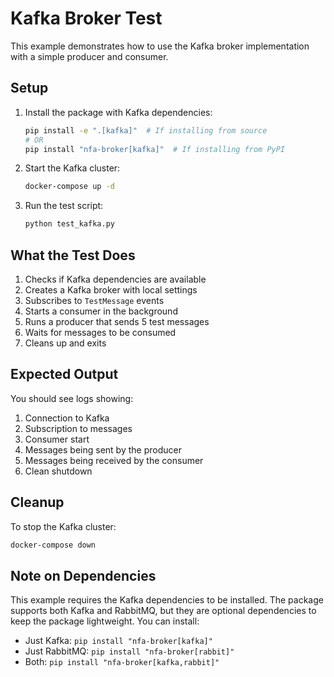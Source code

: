 # Kafka Broker Test

This example demonstrates how to use the Kafka broker implementation with a simple producer and consumer.

## Setup

1. Install the package with Kafka dependencies:
   ```bash
   pip install -e ".[kafka]"  # If installing from source
   # OR
   pip install "nfa-broker[kafka]"  # If installing from PyPI
   ```

2. Start the Kafka cluster:
   ```bash
   docker-compose up -d
   ```

3. Run the test script:
   ```bash
   python test_kafka.py
   ```

## What the Test Does

1. Checks if Kafka dependencies are available
2. Creates a Kafka broker with local settings
3. Subscribes to `TestMessage` events
4. Starts a consumer in the background
5. Runs a producer that sends 5 test messages
6. Waits for messages to be consumed
7. Cleans up and exits

## Expected Output

You should see logs showing:
1. Connection to Kafka
2. Subscription to messages
3. Consumer start
4. Messages being sent by the producer
5. Messages being received by the consumer
6. Clean shutdown

## Cleanup

To stop the Kafka cluster:
```bash
docker-compose down
```

## Note on Dependencies

This example requires the Kafka dependencies to be installed. The package supports both Kafka and RabbitMQ, but they are optional dependencies to keep the package lightweight. You can install:

- Just Kafka: `pip install "nfa-broker[kafka]"`
- Just RabbitMQ: `pip install "nfa-broker[rabbit]"`
- Both: `pip install "nfa-broker[kafka,rabbit]"`
